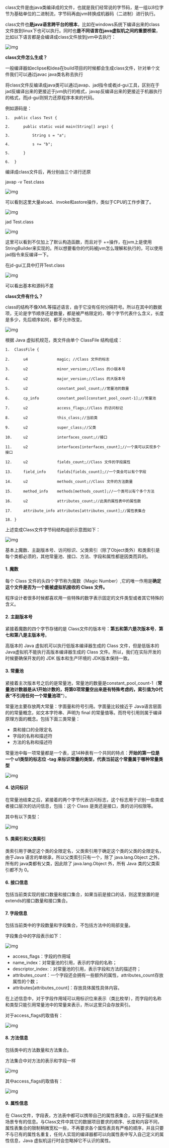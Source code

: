class文件是由java类编译成的文件，也就是我们经常说的字节码，是一组以8位字节为基础单位的二进制流，字节码再由jvm转换成机器码（二进制）进行执行。

class文件也**是java语言跨平台的根本**，比如在windows系统下编译出来的class文件放到linux下也可以执行。同时也**是不同语言在java虚拟机之间的重要桥梁**，比如以下语言都是会编译成class文件放到jvm中去执行：



![img](http://pcc.huitogo.club/f1030e9779a2b62ac20b71586a389527)



**class文件怎么生成？**

一般编译器如eclipse和idea在build项目的时候都会生成class文件，针对单个文件我们可以通过javac java类名称去执行

将class文件反编译成java类可以通过javap、jad指令或者jd-gui工具，区别在于jad反编译出来的更接近于jvm执行的格式，javap反编译出来的更接近于机器执行的格式，而jd-gui则努力还原程序本来的代码。



例如源码是：

```
1.  public class Test {  

2.      public static void main(String[] args) {  

3.          String s = "a";  

4.          s += "b";  

5.      }  

6.  }  
```



编译成class文件后，再分别由三个进行还原

javap -v Test.class

![img](http://pcc.huitogo.club/eeb50a501a699c00b2ec749b9b293956)



可以看到这里大量aload、invoke和astore操作，类似于CPU的工作步骤了。

![img](http://pcc.huitogo.club/6f7ffda72243ef483cb5b36634bcad98)



jad Test.class

![img](http://pcc.huitogo.club/db22eb631500ccd33a073ce10afb69ce)

这里可以看到不仅加上了默认构造函数，而且对于 +=操作，在jvm上是使用StringBuilder来实现的。所以想要看你的代码被jvm怎么理解和执行的，可以使用jad指令来反编译一下。



在jd-gui工具中打开Test.class

![img](http://pcc.huitogo.club/755787d907291ba07d87322b402994d4)



可以看出基本和源码不差



**class文件有什么？**

class的结构不像XML等描述语言，由于它没有任何分隔符号。所以在其中的数据项，无论是字节顺序还是数量，都是被严格限定的，哪个字节代表什么含义，长度是多少，先后顺序如何，都不允许改变。

![img](http://pcc.huitogo.club/eed87605b3de2282cbd191daad162b69)



根据 Java 虚拟机规范，类文件由单个 ClassFile 结构组成：

```
1.  ClassFile {  

2.      u4             magic; //Class 文件的标志  

3.      u2             minor_version;//Class 的小版本号  

4.      u2             major_version;//Class 的大版本号  

5.      u2             constant_pool_count;//常量池的数量  

6.      cp_info        constant_pool[constant_pool_count-1];//常量池  

7.      u2             access_flags;//Class 的访问标记  

8.      u2             this_class;//当前类  

9.      u2             super_class;//父类  

10.     u2             interfaces_count;//接口  

11.     u2             interfaces[interfaces_count];//一个类可以实现多个接口  

12.     u2             fields_count;//Class 文件的字段属性  

13.     field_info     fields[fields_count];//一个类会可以有个字段  

14.     u2             methods_count;//Class 文件的方法数量  

15.     method_info    methods[methods_count];//一个类可以有个多个方法  

16.     u2             attributes_count;//此类的属性表中的属性数  

17.     attribute_info attributes[attributes_count];//属性表集合  

18. }  
```



上述变成Class文件字节码结构组织示意图如下：

![img](http://pcc.huitogo.club/4226c6182136baf025db13463f4e5c3a)

基本上魔数、主副版本号、访问标识、父类索引（除了Object类外）和类索引是每个类都必须的，其他常量池、接口、方法、字段和属性都是因类而异的。



#### 1. 魔数

每个 Class 文件的头四个字节称为魔数（Magic Number）,它的唯一作用是**确定这个文件是否为一个能被虚拟机接收的 Class 文件。**

程序设计者很多时候都喜欢用一些特殊的数字表示固定的文件类型或者其它特殊的含义。



#### 2. 主副版本号

紧接着魔数的四个字节存储的是 Class文件的版本号：**第五和第六是次版本号**，**第七和第八是主版本号**。

高版本的 Java 虚拟机可以执行低版本编译器生成的 Class 文件，但是低版本的 Java虚拟机不能执行高版本编译器生成的 Class 文件。所以，我们在实际开发的时候要确保开发的的 JDK 版本和生产环境的 JDK版本保持一致。



#### 3. 常量池

紧接着主次版本号之后的是常量池，常量池的数量是constant_pool_count-1（**常量池计数器是从1开始计数的，将第0项常量空出来是有特殊考虑的，索引值为0代表“不引用任何一个常量池项”**）。

常量池主要存放两大常量：字面量和符号引用。字面量比较接近于 Java语言层面的的常量概念，如文本字符串、声明为 final 的常量值等。而符号引用则属于编译原理方面的概念。包括下面三类常量：

- 类和接口的全限定名
- 字段的名称和描述符
- 方法的名称和描述符



常量池中每一项常量都是一个表，这14种表有一个共同的特点：**开始的第一位是一个 u1类型的标志位 -tag 来标识常量的类型，代表当前这个常量属于哪种常量类型**

![img](http://pcc.huitogo.club/37b6d9413d652e619f5c186ac80aa0e4)



#### 4. 访问标识

在常量池结束之后，紧接着的两个字节代表访问标志，这个标志用于识别一些类或者接口层次的访问信息，包括：这个 Class 是类还是接口，类的访问权限等。



其中有以下类型：

![img](http://pcc.huitogo.club/6ab68b7418c87a11490d1090050541e9)



#### 5. 类索引和父类索引

类索引用于确定这个类的全限定名，父类索引用于确定这个类的父类的全限定名，由于Java 语言的单继承，所以父类索引只有一个，除了 java.lang.Object 之外，所有的 java类都有父类，因此除了 java.lang.Object 外，所有 Java 类的父类索引都不为 0。



#### 6. 接口信息

包括当前类实现的接口数量和接口集合，如果当前是接口的话，则这里放置的是extends的接口数量和接口集合。



#### 7. 字段信息

包括当前类中的字段数量和字段集合，不包括方法中的局部变量。



字段集合中的字段表示如下：

![img](http://pcc.huitogo.club/ce0695c037e5b7108e5d9ca98c0091b7)

- access_flags：字段的作用域
- name_index：对常量池的引用，表示的字段的名称；
- descriptor_index:：对常量池的引用，表示字段和方法的描述符；
- attributes_count：一个字段还会拥有一些额外的属性，attributes_count存放属性的个数；
- attributes[attributes_count]：存放具体属性具体内容。

在上述信息中，对于字段作用域可以用标识位来表示（类比枚举），而字段的名称和类型只能引用常量池中的常量来表示，所以这里只会存放索引。



对于access_flags的取值有：

![img](http://pcc.huitogo.club/f66cd83ba117581a094ba9af6da62c56)



#### 8. 方法信息

包括类中的方法数量和方法集合。

方法集合中对方法的表示和字段一样

![img](http://pcc.huitogo.club/03574480770f89508e9ff267193fbb8c)



其中access_flags的取值有：

![img](http://pcc.huitogo.club/9009549472979936d7b3775b4674fa79)



#### 9. 属性信息

在 Class文件，字段表，方法表中都可以携带自己的属性表集合，以用于描述某些场景专有的信息。与Class文件中其它的数据项目要求的顺序、长度和内容不同，属性表集合的限制稍微宽松一些，不再要求各个属性表具有严格的顺序，并且只要不与已有的属性名重复，任何人实现的编译器都可以向属性表中写入自己定义的属性信息，Java 虚拟机运行时会忽略掉它不认识的属性。